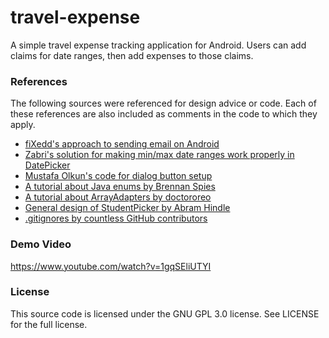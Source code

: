 # travel-expense
A simple travel expense tracking application for Android. Users can add claims for date ranges, then add expenses to those claims.

### References
The following sources were referenced for design advice or code. Each of these references are also included as comments in the code to which they apply.

* [fiXedd's approach to sending email on Android](http://stackoverflow.com/a/2197841)
* [Zabri's solution for making min/max date ranges work properly in DatePicker](http://stackoverflow.com/a/15698792)
* [Mustafa Olkun's code for dialog button setup](http://stackoverflow.com/a/21529892)
* [A tutorial about Java enums by Brennan Spies](http://www.ajaxonomy.com/2007/java/making-the-most-of-java-50-enum-tricks)
* [A tutorial about ArrayAdapters by doctororeo](https://devtut.wordpress.com/2011/06/09/custom-arrayadapter-for-a-listview-android)
* [General design of StudentPicker by Abram Hindle](https://github.com/abramhindle/student-picker)
* [.gitignores by countless GitHub contributors](https://github.com/github/gitignore)

### Demo Video
https://www.youtube.com/watch?v=1gqSEliUTYI

### License
This source code is licensed under the GNU GPL 3.0 license. See LICENSE for the full license.